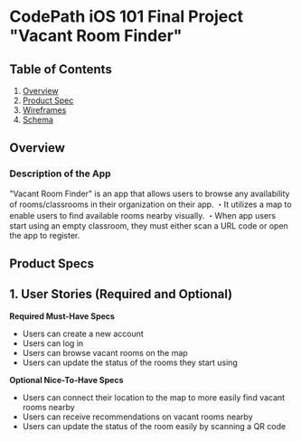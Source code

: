 # CodePath iOS 101 Final Project "Vacant Room Finder"

## Table of Contents

1. [Overview](#Overview)
2. [Product Spec](#Product-Spec)
3. [Wireframes](#Wireframes)
4. [Schema](#Schema)

## Overview

### Description of the App

"Vacant Room Finder" is an app that allows users to browse any availability of rooms/classrooms in their organization on their app. 
・It utilizes a map to enable users to find available rooms nearby visually. 
・When app users start using an empty classroom, they must either scan a URL code or open the app to register. 

## Product Specs

## 1. User Stories (Required and Optional)

**Required Must-Have Specs**
* Users can create a new account
* Users can log in
* Users can browse vacant rooms on the map
* Users can update the status of the rooms they start using 

**Optional Nice-To-Have Specs**
* Users can connect their location to the map to more easily find vacant rooms nearby
* Users can receive recommendations on vacant rooms nearby
* Users can update the status of the room easily by scanning a QR code
